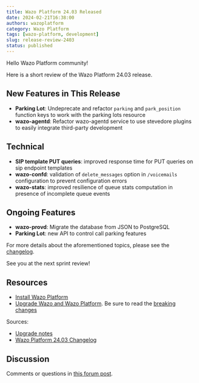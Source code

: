 ```yaml
---
title: Wazo Platform 24.03 Released
date: 2024-02-21T16:38:00
authors: wazoplatform
category: Wazo Platform
tags: [wazo-platform, development]
slug: release-review-2403
status: published
---
```


Hello Wazo Platform community!

Here is a short review of the Wazo Platform 24.03 release.

## New Features in This Release

- **Parking Lot**: Undeprecate and refactor `parking` and `park_position` function keys to work with the parking lots resource
- **wazo-agentd**: Refactor wazo-agentd service to use stevedore plugins to easily integrate third-party development

## Technical

- **SIP template PUT queries**: improved response time for PUT queries on sip endpoint templates
- **wazo-confd**: validation of `delete_messages` option in `/voicemails` configuration to prevent configuration errors
- **wazo-stats**: improved resilience of queue stats computation in presence of incomplete queue events

## Ongoing Features

- **wazo-provd**: Migrate the database from JSON to PostgreSQL
- **Parking Lot**: new API to control call parking features

For more details about the aforementioned topics, please see the [changelog](https://wazo-dev.atlassian.net/issues/?jql=project%3DWAZO%20AND%20fixVersion%3D24.03).

See you at the next sprint review!

<!-- truncate -->

## Resources

- [Install Wazo Platform](https://wazo-platform.org/use-cases)
- [Upgrade Wazo and Wazo Platform](/uc-doc/upgrade/). Be sure to read the
  [breaking changes](/uc-doc/upgrade/upgrade_notes#24-03)

Sources:

- [Upgrade notes](/uc-doc/upgrade/upgrade_notes#24-03)
- [Wazo Platform 24.03 Changelog](https://wazo-dev.atlassian.net/issues/?jql=project%3DWAZO%20AND%20fixVersion%3D24.03)

## Discussion

Comments or questions in
[this forum post](https://wazo-platform.discourse.group/t/blog-wazo-platform-24-03-released).

